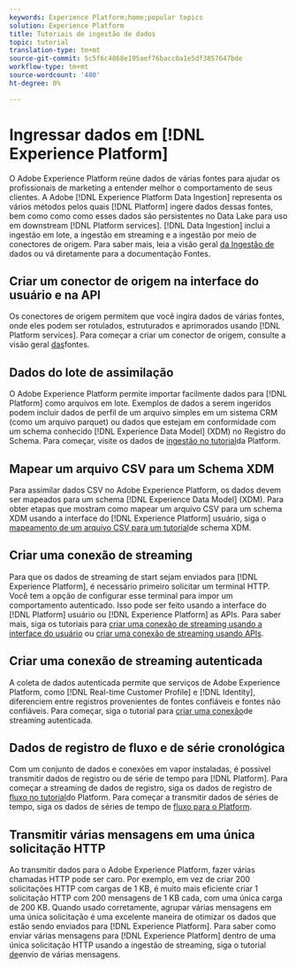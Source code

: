 ```yaml
---
keywords: Experience Platform;home;popular topics
solution: Experience Platform
title: Tutoriais de ingestão de dados
topic: tutorial
translation-type: tm+mt
source-git-commit: 5c5f6c4868e195aef76bacc0a1e5df3857647bde
workflow-type: tm+mt
source-wordcount: '480'
ht-degree: 0%

---
```



# Ingressar dados em [!DNL Experience Platform]

O Adobe Experience Platform reúne dados de várias fontes para ajudar os profissionais de marketing a entender melhor o comportamento de seus clientes. A Adobe [!DNL Experience Platform Data Ingestion] representa os vários métodos pelos quais [!DNL Platform] ingere dados dessas fontes, bem como como como esses dados são persistentes no Data Lake para uso em downstream [!DNL Platform services]. [!DNL Data Ingestion] inclui a ingestão em lote, a ingestão em streaming e a ingestão por meio de conectores de origem. Para saber mais, leia a visão geral [da Ingestão de](../ingestion/home.md) dados ou vá diretamente para a documentação [](../sources/home.md)Fontes.

## Criar um conector de origem na interface do usuário e na API

Os conectores de origem permitem que você ingira dados de várias fontes, onde eles podem ser rotulados, estruturados e aprimorados usando [!DNL Platform services]. Para começar a criar um conector de origem, consulte a visão geral [das](../sources/home.md)fontes.

## Dados do lote de assimilação

O Adobe Experience Platform permite importar facilmente dados para [!DNL Platform] como arquivos em lote. Exemplos de dados a serem ingeridos podem incluir dados de perfil de um arquivo simples em um sistema CRM (como um arquivo parquet) ou dados que estejam em conformidade com um schema conhecido [!DNL Experience Data Model] (XDM) no Registro do Schema. Para começar, visite os dados de [ingestão no tutorial](../ingestion/tutorials/ingest-batch-data.md)da Platform.

## Mapear um arquivo CSV para um Schema XDM

Para assimilar dados CSV no Adobe Experience Platform, os dados devem ser mapeados para um schema [!DNL Experience Data Model] (XDM). Para obter etapas que mostram como mapear um arquivo CSV para um schema XDM usando a interface do [!DNL Experience Platform] usuário, siga o [mapeamento de um arquivo CSV para um tutorial](../ingestion/tutorials/map-a-csv-file.md)de schema XDM.

## Criar uma conexão de streaming

Para que os dados de streaming de start sejam enviados para [!DNL Experience Platform], é necessário primeiro solicitar um terminal HTTP. Você tem a opção de configurar esse terminal para impor um comportamento autenticado. Isso pode ser feito usando a interface do [!DNL Platform] usuário ou [!DNL Experience Platform] as APIs. Para saber mais, siga os tutoriais para [criar uma conexão de streaming usando a interface do usuário](../ingestion/tutorials/create-streaming-connection-ui.md) ou [criar uma conexão de streaming usando APIs](../ingestion/tutorials/create-streaming-connection.md).

## Criar uma conexão de streaming autenticada

A coleta de dados autenticada permite que serviços de Adobe Experience Platform, como [!DNL Real-time Customer Profile] e [!DNL Identity], diferenciem entre registros provenientes de fontes confiáveis e fontes não confiáveis. Para começar, siga o tutorial para [criar uma conexão](../ingestion/tutorials/create-authenticated-streaming-connection.md)de streaming autenticada.

## Dados de registro de fluxo e de série cronológica

Com um conjunto de dados e conexões em vapor instaladas, é possível transmitir dados de registro ou de série de tempo para [!DNL Platform]. Para começar a streaming de dados de registro, siga os dados de registro de [fluxo no tutorial](../ingestion/tutorials/streaming-record-data.md)do Platform. Para começar a transmitir dados de séries de tempo, siga os dados de séries de tempo de [fluxo para o Platform](../ingestion/tutorials/streaming-time-series-data.md).

## Transmitir várias mensagens em uma única solicitação HTTP

Ao transmitir dados para o Adobe Experience Platform, fazer várias chamadas HTTP pode ser caro. Por exemplo, em vez de criar 200 solicitações HTTP com cargas de 1 KB, é muito mais eficiente criar 1 solicitação HTTP com 200 mensagens de 1 KB cada, com uma única carga de 200 KB. Quando usado corretamente, agrupar várias mensagens em uma única solicitação é uma excelente maneira de otimizar os dados que estão sendo enviados para [!DNL Experience Platform]. Para saber como enviar várias mensagens para [!DNL Experience Platform] dentro de uma única solicitação HTTP usando a ingestão de streaming, siga o tutorial [de](../ingestion/tutorials/streaming-multiple-messages.md)envio de várias mensagens.



